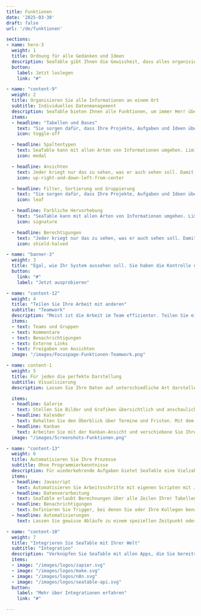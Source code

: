 ```yaml
---
title: Funktionen
date: '2025-03-30'
draft: false
url: '/de/funktionen'

sections:
- name: hero-3
  weight: 1
  title: Ordnung für alle Gedanken und Ideen
  description: SeaTable gibt Ihnen die Gewissheit, dass alles organisiert und dokumentiert ist. Damit Sie zu jedem Zeitpunkt den Überblick behalten und sich auf die Umsetzung Ihrer Gedanken und Ideen konzentrieren können.
  button:
    label: Jetzt loslegen
    link: "#"

- name: "content-9"
  weight: 2
  title: Organisieren Sie alle Informationen an einem Ort
  subtitle: Individuelles Datenmanagement
  description: SeaTable bieten Ihnen alle Funktionen, um immer Herr über Ihre Daten zu bleiben. Geben Sie ihnen Struktur und arbeiten Sie effizient mit Ihnen.
  items:
  - headline: "Tabellen und Bases"
    text: "Sie sorgen dafür, dass Ihre Projekte, Aufgaben und Ideen übersichtlich bleiben. Bases für Projekte und Tabellen für Ihre Daten."
    icon: toggle-off

  - headline: Spaltentypen
    text: SeaTable kann mit allen Arten von Informationen umgehen. Limitieren Sie sich nicht auf Text und Zahlen. In Summe stehen 25 verschiedenen Spaltentypen zur Verfügung.
    icon: medal

  - headline: Ansichten
    text: Jeder kriegt nur das zu sehen, was er auch sehen soll. Damit dieses auch nur das sehen und will und können sollen..
    icon: up-right-and-down-left-from-center

  - headline: Filter, Sortierung und Gruppierung
    text: "Sie sorgen dafür, dass Ihre Projekte, Aufgaben und Ideen übersichtlich bleiben. Bases für Projekte und Tabellen für Ihre Daten."
    icon: leaf

  - headline: Farbliche Hervorhebung
    text: "SeaTable kann mit allen Arten von Informationen umgehen. Limitieren Sie sich nicht auf Text und Zahlen. In Summe stehen 25 verschiedenen Spaltentypen zur Verfügung."
    icon: signature

  - headline: Berechtigungen
    text: "Jeder kriegt nur das zu sehen, was er auch sehen soll. Damit dieses auch nur das sehen und will und können sollen."
    icon: shield-halved

- name: "banner-3"
  weight: 3
  title: "Egal, wie Ihr System aussehen soll. Sie haben die Kontrolle darüber."
  button:
    link: "#"
    label: "Jetzt ausprobieren"

- name: "content-12"
  weight: 4
  title: "Teilen Sie Ihre Arbeit mit anderen"
  subtitle: "Teamwork"
  description: "Meist ist die Arbeit im Team effizienter. Teilen Sie einzelne Bases mit Ihren Teamkollegen, um die Arbeit besser zu bewältigen."
  items:
  - text: Teams und Gruppen
  - text: Kommentare
  - text: Benachrichtigungen
  - text: Externe Links
  - text: Freigaben von Ansichten
  image: "/images/Focuspage-Funktionen-Teamwork.png"

- name: content-1
  weight: 5
  title: Für jeden die perfekte Darstellung
  subtitle: Visualisierung
  description: Lassen Sie Ihre Daten auf unterschiedliche Art darstellen, um sich stets einen Überblick zu verschaffen. SeaTable bietet alles, was Sie benötigen.

  items:
  - headline: Galerie
    text: Stellen Sie Bilder und Grafiken übersichtlich und anschaulich mit beliebigen Zusatzinformationen dar.
  - headline: Kalender
    text: Behalten Sie den Überblick über Termine und Fristen. Mit dem Kalender haben Sie alles im Griff.
  - headline: Kanban
    text: Arbeiten Sie mit der Kanban-Ansicht und verschiebene Sie Ihre Daten per Drag-and-Drop.
  image: "/images/Screenshots-Funktionen.png"

- name: "content-13"
  weight: 6
  title: Automatisieren Sie Ihre Prozesse
  subtitle: Ohne Programmierkenntnisse
  description: Für wiederkehrende Aufgaben bietet SeaTable eine Vielzahl an Möglichkeiten zur Automatisierung an.
  items:
  - headline: Javascript
    text: Automatisieren Sie Arbeitsschritte mit eigenen Scripten mit JS und Python.
  - headline: Datenverarbeitung
    text: SeaTable erlaubt Berechnungen über alle Zeilen Ihrer Tabellen hinweg.
  - headline: Benachrichtigungen
    text: Definieren Sie Trigger, bei denen Sie oder Ihre Kollegen benachrichtigt werden wollen.
  - headline: Automatisierungen
    text: Lassen Sie gewisse Abläufe zu einem speziellen Zeitpunkt oder Zustand automatisch ausführen.

- name: "content-10"
  weight: 7
  title: "Integrieren Sie SeaTable mit Ihrer Welt"
  subtitle: "Integration"
  description: "Verknüpfen Sie SeaTable mit allen Apps, die Sie bereits verwenden, und nutzen Sie SeaTable als Dreh- und Angelpunkt zur Organisation Ihres Lebens.<br/><br/>Für alle führenden Integrationsplattformen bieten wir entsprechende Apps an, so dass Sie auch hier kein einzige Zeile Code schreiben müssen."
  items:
  - image: "/images/logos/zapier.svg"
  - image: "/images/logos/make.svg"
  - image: "/images/logos/n8n.svg"
  - image: "/images/logos/seatable-api.svg"
  button:
    label: "Mehr über Integrationen erfahren"
    link: "#"

---
```


<!-- bei single pages kommt alles in den frontmatter ... -->
